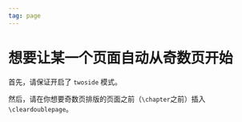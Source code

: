 ```yaml
---
tag: page
---
```


# 想要让某一个页面自动从奇数页开始

首先，请保证开启了 `twoside` 模式。

然后，请在你想要奇数页排版的页面之前（`\chapter`之前）插入`\cleardoublepage`。
